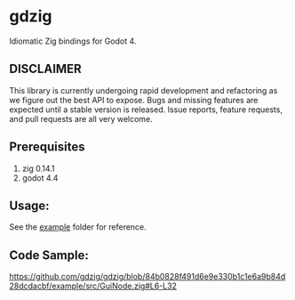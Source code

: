# gdzig

Idiomatic Zig bindings for Godot 4.

## DISCLAIMER

This library is currently undergoing rapid development and refactoring as we figure out the best API to expose. Bugs and missing features are
expected until a stable version is released. Issue reports, feature requests, and pull requests are all very welcome.

## Prerequisites

1. zig 0.14.1
2. godot 4.4

## Usage:

See the [example](example/) folder for reference.

## Code Sample:

https://github.com/gdzig/gdzig/blob/84b0828f491d6e9e330b1c1e6a9b84d28dcdacbf/example/src/GuiNode.zig#L6-L32
